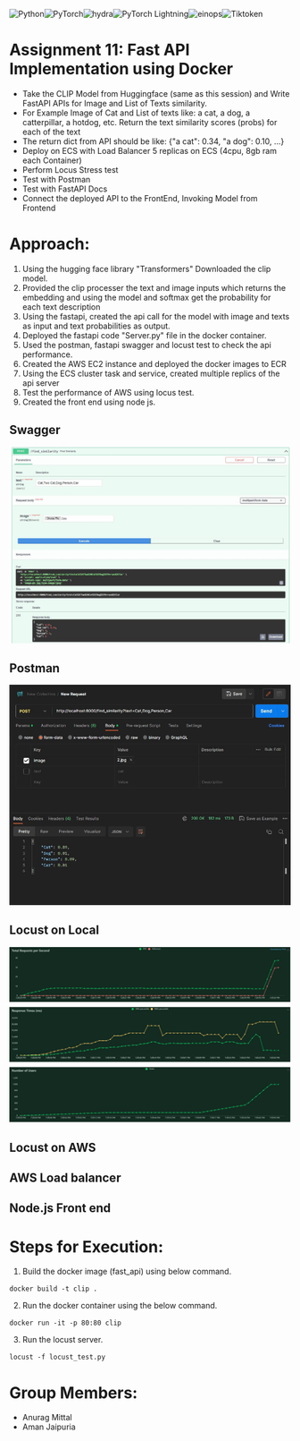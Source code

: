 ![Python](https://img.shields.io/badge/python-3670A0?style=for-the-badge&logo=python&logoColor=ffdd54)![PyTorch](https://img.shields.io/badge/PyTorch-%23EE4C2C.svg?style=for-the-badge&logo=PyTorch&logoColor=white)![hydra](https://img.shields.io/badge/Config-Hydra_1.3-89b8cd)![PyTorch Lightning](https://img.shields.io/badge/lightning-2.0.4-blue.svg?logo=PyTorch%20Lightning)![einops](https://img.shields.io/badge/einops-0.6-green)![Tiktoken](https://img.shields.io/badge/TikToken-0.4-orange)


# Assignment 11: Fast API Implementation using Docker
- Take the CLIP Model from Huggingface (same as this session) and Write FastAPI APIs for Image and List of Texts similarity.
- For Example Image of Cat and List of texts like: a cat, a dog, a catterpillar, a hotdog, etc. Return the text similarity scores (probs) for each of the text
- The return dict from API should be like: {"a cat": 0.34, "a dog": 0.10, ...}
- Deploy on ECS with Load Balancer 5 replicas on ECS (4cpu, 8gb ram each Container)
- Perform Locus Stress test
- Test with Postman
- Test with FastAPI Docs
- Connect the deployed API to the FrontEnd, Invoking Model from Frontend

# Approach: 
1. Using the hugging face library "Transformers" Downloaded the clip model. 
2. Provided the clip processer the text and image inputs which returns the embedding and using the model and softmax get the probability for each text description
3. Using the fastapi, created the api call for the model with image and texts as input and text probabilities as output.
3. Deployed the fastapi code "Server.py" file in the docker container.  
4. Used the postman, fastapi swagger and locust test to check the api performance. 
5. Created the AWS EC2 instance and deployed the docker images to ECR
6. Using the ECS cluster task and service, created multiple replics of the api server
7. Test the performance of AWS using locus test.
8. Created the front end using node js.

## Swagger
![Screenshot](Images/Swagger.JPG)

## Postman
![Screenshot](Images/POSTMAN.JPG)

## Locust on Local
![Screenshot](Images/locust_local.png)

## Locust on AWS


## AWS Load balancer


## Node.js Front end

# Steps for Execution:
1. Build the docker image (fast_api) using below command.
```
docker build -t clip .
```
2. Run the docker container using the below command.
```
docker run -it -p 80:80 clip
```

3. Run the locust server.
```
locust -f locust_test.py
```


# Group Members:
- Anurag Mittal
- Aman Jaipuria